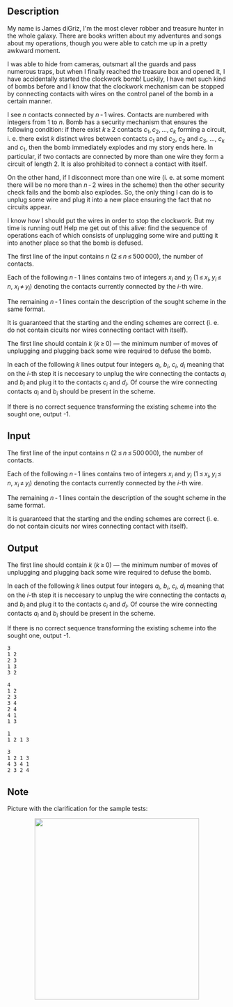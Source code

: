 ## Description

<div><p>My name is James diGriz, I'm the most clever robber and treasure hunter in the whole galaxy. There are books written about my adventures and songs about my operations, though you were able to catch me up in a pretty awkward moment.</p><p>I was able to hide from cameras, outsmart all the guards and pass numerous traps, but when I finally reached the treasure box and opened it, I have accidentally started the clockwork bomb! Luckily, I have met such kind of bombs before and I know that the clockwork mechanism can be stopped by connecting contacts with wires on the control panel of the bomb in a certain manner.</p><p>I see <span class="tex-span"><i>n</i></span> contacts connected by <span class="tex-span"><i>n</i> - 1</span> wires. Contacts are numbered with integers from <span class="tex-span">1</span> to <span class="tex-span"><i>n</i></span>. Bomb has a security mechanism that ensures the following condition: if there exist <span class="tex-span"><i>k</i> ≥ 2</span> contacts <span class="tex-span"><i>c</i><sub class="lower-index">1</sub>, <i>c</i><sub class="lower-index">2</sub>, ..., <i>c</i><sub class="lower-index"><i>k</i></sub></span> forming a circuit, i. e. there exist <span class="tex-span"><i>k</i></span> <span class="tex-font-style-bf">distinct</span> wires between contacts <span class="tex-span"><i>c</i><sub class="lower-index">1</sub></span> and <span class="tex-span"><i>c</i><sub class="lower-index">2</sub></span>, <span class="tex-span"><i>c</i><sub class="lower-index">2</sub></span> and <span class="tex-span"><i>c</i><sub class="lower-index">3</sub></span>, <span class="tex-span">...</span>, <span class="tex-span"><i>c</i><sub class="lower-index"><i>k</i></sub></span> and <span class="tex-span"><i>c</i><sub class="lower-index">1</sub></span>, then the bomb immediately explodes and my story ends here. In particular, if two contacts are connected by more than one wire they form a circuit of length <span class="tex-span">2</span>. It is also prohibited to connect a contact with itself.</p><p>On the other hand, if I disconnect more than one wire (i. e. at some moment there will be no more than <span class="tex-span"><i>n</i> - 2</span> wires in the scheme) then the other security check fails and the bomb also explodes. So, the only thing I can do is to unplug some wire and plug it into a new place ensuring the fact that no circuits appear.</p><p>I know how I should put the wires in order to stop the clockwork. But my time is running out! Help me get out of this alive: find the sequence of operations each of which consists of unplugging some wire and putting it into another place so that the bomb is defused. </p></div><div class="input-specification"><p>The first line of the input contains <span class="tex-span"><i>n</i></span> (<span class="tex-span">2 ≤ <i>n</i> ≤ 500 000</span>), the number of contacts.</p><p>Each of the following <span class="tex-span"><i>n</i> - 1</span> lines contains two of integers <span class="tex-span"><i>x</i><sub class="lower-index"><i>i</i></sub></span> and <span class="tex-span"><i>y</i><sub class="lower-index"><i>i</i></sub></span> (<span class="tex-span">1 ≤ <i>x</i><sub class="lower-index"><i>i</i></sub>, <i>y</i><sub class="lower-index"><i>i</i></sub> ≤ <i>n</i></span>, <span class="tex-span"><i>x</i><sub class="lower-index"><i>i</i></sub> ≠ <i>y</i><sub class="lower-index"><i>i</i></sub></span>) denoting the contacts currently connected by the <span class="tex-span"><i>i</i></span>-th wire.</p><p>The remaining <span class="tex-span"><i>n</i> - 1</span> lines contain the description of the sought scheme in the same format.</p><p>It is guaranteed that the starting and the ending schemes are correct (i. e. do not contain cicuits nor wires connecting contact with itself).</p></div><div class="output-specification"><p>The first line should contain <span class="tex-span"><i>k</i></span> (<span class="tex-span"><i>k</i> ≥ 0</span>)&nbsp;— the minimum number of moves of unplugging and plugging back some wire required to defuse the bomb.</p><p>In each of the following <span class="tex-span"><i>k</i></span> lines output four integers <span class="tex-span"><i>a</i><sub class="lower-index"><i>i</i></sub></span>, <span class="tex-span"><i>b</i><sub class="lower-index"><i>i</i></sub></span>, <span class="tex-span"><i>c</i><sub class="lower-index"><i>i</i></sub></span>, <span class="tex-span"><i>d</i><sub class="lower-index"><i>i</i></sub></span> meaning that on the <span class="tex-span"><i>i</i></span>-th step it is neccesary to unplug the wire connecting the contacts <span class="tex-span"><i>a</i><sub class="lower-index"><i>i</i></sub></span> and <span class="tex-span"><i>b</i><sub class="lower-index"><i>i</i></sub></span> and plug it to the contacts <span class="tex-span"><i>c</i><sub class="lower-index"><i>i</i></sub></span> and <span class="tex-span"><i>d</i><sub class="lower-index"><i>i</i></sub></span>. Of course the wire connecting contacts <span class="tex-span"><i>a</i><sub class="lower-index"><i>i</i></sub></span> and <span class="tex-span"><i>b</i><sub class="lower-index"><i>i</i></sub></span> should be present in the scheme.</p><p>If there is no correct sequence transforming the existing scheme into the sought one, output <span class="tex-font-style-tt">-1</span>.</p></div>

## Input

<p>The first line of the input contains <span class="tex-span"><i>n</i></span> (<span class="tex-span">2 ≤ <i>n</i> ≤ 500 000</span>), the number of contacts.</p><p>Each of the following <span class="tex-span"><i>n</i> - 1</span> lines contains two of integers <span class="tex-span"><i>x</i><sub class="lower-index"><i>i</i></sub></span> and <span class="tex-span"><i>y</i><sub class="lower-index"><i>i</i></sub></span> (<span class="tex-span">1 ≤ <i>x</i><sub class="lower-index"><i>i</i></sub>, <i>y</i><sub class="lower-index"><i>i</i></sub> ≤ <i>n</i></span>, <span class="tex-span"><i>x</i><sub class="lower-index"><i>i</i></sub> ≠ <i>y</i><sub class="lower-index"><i>i</i></sub></span>) denoting the contacts currently connected by the <span class="tex-span"><i>i</i></span>-th wire.</p><p>The remaining <span class="tex-span"><i>n</i> - 1</span> lines contain the description of the sought scheme in the same format.</p><p>It is guaranteed that the starting and the ending schemes are correct (i. e. do not contain cicuits nor wires connecting contact with itself).</p>

## Output

<p>The first line should contain <span class="tex-span"><i>k</i></span> (<span class="tex-span"><i>k</i> ≥ 0</span>)&nbsp;— the minimum number of moves of unplugging and plugging back some wire required to defuse the bomb.</p><p>In each of the following <span class="tex-span"><i>k</i></span> lines output four integers <span class="tex-span"><i>a</i><sub class="lower-index"><i>i</i></sub></span>, <span class="tex-span"><i>b</i><sub class="lower-index"><i>i</i></sub></span>, <span class="tex-span"><i>c</i><sub class="lower-index"><i>i</i></sub></span>, <span class="tex-span"><i>d</i><sub class="lower-index"><i>i</i></sub></span> meaning that on the <span class="tex-span"><i>i</i></span>-th step it is neccesary to unplug the wire connecting the contacts <span class="tex-span"><i>a</i><sub class="lower-index"><i>i</i></sub></span> and <span class="tex-span"><i>b</i><sub class="lower-index"><i>i</i></sub></span> and plug it to the contacts <span class="tex-span"><i>c</i><sub class="lower-index"><i>i</i></sub></span> and <span class="tex-span"><i>d</i><sub class="lower-index"><i>i</i></sub></span>. Of course the wire connecting contacts <span class="tex-span"><i>a</i><sub class="lower-index"><i>i</i></sub></span> and <span class="tex-span"><i>b</i><sub class="lower-index"><i>i</i></sub></span> should be present in the scheme.</p><p>If there is no correct sequence transforming the existing scheme into the sought one, output <span class="tex-font-style-tt">-1</span>.</p>





```input1
3
1 2
2 3
1 3
3 2

```




```input2
4
1 2
2 3
3 4
2 4
4 1
1 3

```




```output1
1
1 2 1 3

```




```output2
3
1 2 1 3
4 3 4 1
2 3 2 4

```



## Note

<p>Picture with the clarification for the sample tests:</p><center> <img class="tex-graphics" height="416px" src="file://Uu36J1Tp.png" style="max-width: 100.0%;max-height: 100.0%;" width="378px"> </center>
